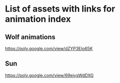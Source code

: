 # List of assets with links for animation index

## Wolf animations
https://poly.google.com/view/dZYP3EIo65K

## Sun 
https://poly.google.com/view/69ejysWdDXG
